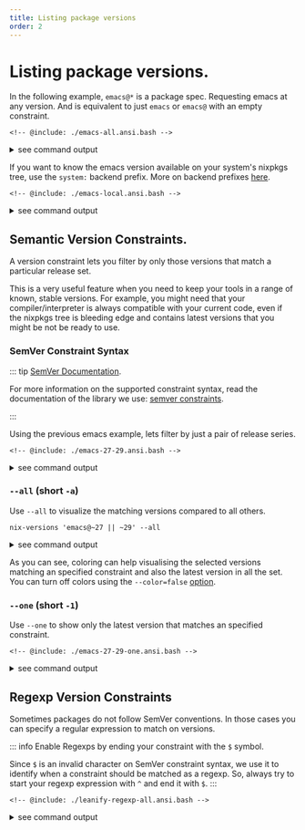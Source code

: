```yaml
---
title: Listing package versions 
order: 2
---
```


# Listing package versions.

In the following example, `emacs@*` is a package spec. Requesting emacs at any version.
And is equivalent to just `emacs` or `emacs@` with an empty constraint.

```shell
<!-- @include: ./emacs-all.ansi.bash -->
```
<details><summary>see command output</summary>
<pre class="ansi-to-html">
<!-- @include: ./emacs-all.ansi.html -->
</pre>
</details>

If you want to know the emacs version available on your system's nixpkgs tree,
use the `system:` backend prefix. More on backend prefixes [here](./finding-packages.html#backend-prefixes).

```shell
<!-- @include: ./emacs-local.ansi.bash -->
```
<details><summary>see command output</summary>
<pre class="ansi-to-html">
<!-- @include: ./emacs-local.ansi.html -->
</pre>
</details>


## Semantic Version Constraints.

A version constraint lets you filter by only those versions that match a particular release set.

This is a very useful feature when you need to keep your tools in a range of known, stable versions.
For example, you might need that your compiler/interpreter is always compatible with your current code, even if the nixpkgs tree is bleeding edge and contains latest versions that you might be not be ready to use.

### SemVer Constraint Syntax

::: tip [SemVer Documentation](https://github.com/Masterminds/semver?tab=readme-ov-file#basic-comparisons).

For more information on the supported constraint syntax, read the documentation of the library we use:  [semver constraints](https://github.com/Masterminds/semver?tab=readme-ov-file#checking-version-constraints).

:::

Using the previous emacs example, lets filter by just a pair of release series.

```shell
<!-- @include: ./emacs-27-29.ansi.bash -->
```
<details><summary>see command output</summary>
<pre class="ansi-to-html">
<!-- @include: ./emacs-27-29.ansi.html -->
</pre>
</details>

### `--all` (short `-a`)
Use `--all` to visualize the matching versions compared to all others.

```shell
nix-versions 'emacs@~27 || ~29' --all
```
<details><summary>see command output</summary>
<pre class="ansi-to-html">
<!-- @include: ./emacs-27-29-all.ansi.html -->
</pre>
</details>


As you can see, coloring can help visualising the selected versions matching an specified constraint and also
the latest version in all the set. You can turn off colors using the `--color=false` [option](cli-help.html).


### `--one` (short `-1`)

Use `--one` to show only the latest version that matches an specified constraint.

```shell
<!-- @include: ./emacs-27-29-one.ansi.bash -->
```
<details><summary>see command output</summary>
<pre class="ansi-to-html">
<!-- @include: ./emacs-27-29-one.ansi.html -->
</pre>
</details>


## Regexp Version Constraints

Sometimes packages do not follow SemVer conventions. In those cases you can specify
a regular expression to match on versions.

::: info Enable Regexps by ending your constraint with the `$` symbol.

Since `$` is an invalid character on SemVer constraint syntax, we use it to identify
when a constraint should be matched as a regexp. So, always try to start your regexp
expression with `^` and end it with `$`.
:::


```shell
<!-- @include: ./leanify-regexp-all.ansi.bash -->
```
<details><summary>see command output</summary>
<pre class="ansi-to-html">
<!-- @include: ./leanify-regexp-all.ansi.html -->
</pre>
</details>

